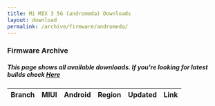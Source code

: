 ```yaml
---
title: Mi MIX 3 5G (andromeda) Downloads
layout: download
permalink: /archive/firmware/andromeda/
---
```


### Firmware Archive
##### This page shows all available downloads. If you're looking for latest builds check [Here](/firmware/andromeda/)


<div class="table-responsive-md">
<table id="firmware" class="compact table table-striped table-hover table-sm">
    <thead class="thead-dark">
        <tr>
            <th>Branch</th>
            <th>MIUI</th>
            <th>Android</th>
            <th>Region</th>
            <th>Updated</th>
            <th>Link</th>
        </tr>
    </thead>
    <script>loadFirmwareDownloads('andromeda', 'full')</script>
</table>
</div>
